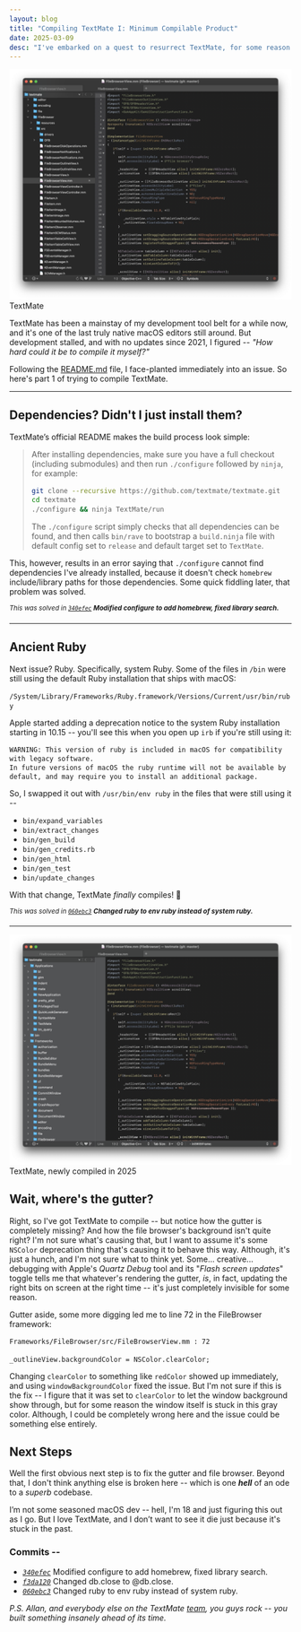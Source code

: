 ```yaml
---
layout: blog
title: "Compiling TextMate I: Minimum Compilable Product"
date: 2025-03-09
desc: "I've embarked on a quest to resurrect TextMate, for some reason."
---
```


<img class="unselectable" src="/assets/blog/images/2025-03-05/textmate-og.png">
<div class="caption unselectable">TextMate</div>


TextMate has been a mainstay of my development tool belt for a while now, and it's one of the last truly native macOS editors still around. But development stalled, and with no updates since 2021, I figured -- _"How hard could it be to compile it myself?"_

Following the [README.md](https://github.com/textmate/textmate) file, I face-planted immediately into an issue. So here's part 1 of trying to compile TextMate.


---

## Dependencies? Didn't I just install them?

TextMate’s official README makes the build process look simple:

> After installing dependencies, make sure you have a full checkout (including submodules) and then run `./configure` followed by `ninja`, for example:
> 
> ```sh
> git clone --recursive https://github.com/textmate/textmate.git
> cd textmate
> ./configure && ninja TextMate/run
> ```
> 
> The `./configure` script simply checks that all dependencies can be found, and then calls `bin/rave` to bootstrap a `build.ninja` file with default config set to `release` and default target set to `TextMate`.

This, however, results in an error saying that `./configure` cannot find dependencies I've already installed, because it doesn't check `homebrew` include/library paths for those dependencies. Some quick fiddling later, that problem was solved.

<sup>_This was solved in [`340efec`](https://github.com/sumukhprasad/textmate/commit/340efec9399151ebd1aef08a32b8f9139a131314) **Modified configure to add homebrew, fixed library search.**_</sup>

---

## Ancient Ruby

Next issue? Ruby. Specifically, system Ruby. Some of the files in `/bin` were still using the default Ruby installation that ships with macOS:

`/System/Library/Frameworks/Ruby.framework/Versions/Current/usr/bin/ruby`

Apple started adding a deprecation notice to the system Ruby installation starting in 10.15 -- you'll see this when you open up `irb` if you're still using it:
```
WARNING: This version of ruby is included in macOS for compatibility with legacy software.
In future versions of macOS the ruby runtime will not be available by
default, and may require you to install an additional package.
```

So, I swapped it out with `/usr/bin/env ruby` in the files that were still using it --

- `bin/expand_variables`
- `bin/extract_changes`
- `bin/gen_build`
- `bin/gen_credits.rb`
- `bin/gen_html`
- `bin/gen_test`
- `bin/update_changes`

With that change, TextMate *finally* compiles! 🎉

<sup>_This was solved in [`060ebc3`](https://github.com/sumukhprasad/textmate/commit/060ebc3081aa1a96d4f39e972bca4e37775c5bb1) **Changed ruby to env ruby instead of system ruby.**_</sup>

---

<img class="unselectable" src="/assets/blog/images/2025-03-05/textmate-compiled.png">
<div class="caption unselectable">TextMate, newly compiled in 2025</div>

## Wait, where's the gutter?

Right, so I've got TextMate to compile -- but notice how the gutter is completely missing? And how the file browser's background isn't quite right? I'm not sure what's causing that, but I want to assume it's some `NSColor` deprecation thing that's causing it to behave this way. Although, it's just a hunch, and I'm not sure what to think yet. Some... creative... debugging with Apple's _Quartz Debug_ tool and its "_Flash screen updates_" toggle tells me that whatever's rendering the gutter, _is_, in fact, updating the right bits on screen at the right time -- it's just completely invisible for some reason. 

Gutter aside, some more digging led me to line 72 in the FileBrowser framework:

```
Frameworks/FileBrowser/src/FileBrowserView.mm : 72

_outlineView.backgroundColor = NSColor.clearColor;
```

Changing `clearColor` to something like `redColor` showed up immediately, and using `windowBackgroundColor` fixed the issue. But I'm not sure if this is the fix -- I figure that it was set to `clearColor` to let the window background show through, but for some reason the window itself is stuck in this gray color. Although, I could be completely wrong here and the issue could be something else entirely.

## Next Steps

Well the first obvious next step is to fix the gutter and file browser. Beyond that, I don't think anything else is broken here -- which is one _**hell**_ of an ode to a _superb_ codebase.

I’m not some seasoned macOS dev -- hell, I'm 18 and just figuring this out as I go. But I love TextMate, and I don’t want to see it die just because it's stuck in the past.

### Commits --

- _[`340efec`](https://github.com/sumukhprasad/textmate/commit/340efec9399151ebd1aef08a32b8f9139a131314)_ Modified configure to add homebrew, fixed library search.
- _[`f3da120`](https://github.com/sumukhprasad/textmate/commit/f3da12087b48876943bb98e5710c8b87607337ab)_ Changed db.close to @db.close.
- _[`060ebc3`](https://github.com/sumukhprasad/textmate/commit/060ebc3081aa1a96d4f39e972bca4e37775c5bb1)_ Changed ruby to env ruby instead of system ruby.



_P.S. Allan, and everybody else on the TextMate [team](https://github.com/orgs/textmate/people), you guys rock -- you built something insanely ahead of its time._